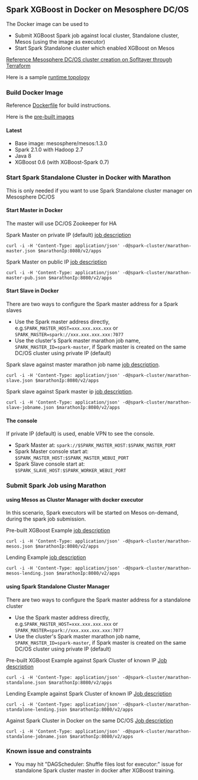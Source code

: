 ## Spark XGBoost in Docker on Mesosphere DC/OS

The Docker image can be used to

* Submit XGBoost Spark job against local cluster, Standalone cluster, Mesos (using the image as executor)
* Start Spark Standalone cluster which enabled XGBoost on Mesos

[Reference Mesosphere DC/OS cluster creation on Sofltayer through Terraform](../../dcos/README.md)

Here is a sample [runtime topology](../images/xgboost_spark_mesos.jpg)

### Build Docker Image

Reference [Dockerfile](Dockerfile) for build instructions.

Here is the [pre-built images](https://hub.docker.com/r/yanglei99/spark_xgboost_mesosphere/tags/)

#### Latest

* Base image: mesosphere/mesos:1.3.0
* Spark 2.1.0 with Hadoop 2.7
* Java 8
* XGBoost 0.6 (with XGBoost-Spark 0.7)


### Start Spark Standalone Cluster in Docker with Marathon

This is only needed if you want to use Spark Standalone cluster manager on Mesosphere DC/OS

#### Start Master in Docker

The master will use DC/OS Zookeeper for HA

Spark Master on private IP (default) [job description](spark-cluster/marathon-master.json)

	curl -i -H 'Content-Type: application/json' -d@spark-cluster/marathon-master.json $marathonIp:8080/v2/apps


Spark Master on public IP [job description](spark-cluster/marathon-master-pub.json)

	curl -i -H 'Content-Type: application/json' -d@spark-cluster/marathon-master-pub.json $marathonIp:8080/v2/apps

#### Start Slave in Docker

There are two ways to configure the Spark master address for a Spark slaves

* Use the Spark master address directly, e.g.`SPARK_MASTER_HOST=xxx.xxx.xxx.xxx` or `SPARK_MASTER=spark://xxx.xxx.xxx.xxx:7077`
* Use the cluster's Spark master marathon job name, `SPARK_MASTER_ID=spark-master`, if Spark master is created on the same DC/OS cluster using private IP (default)

Spark slave against master marathon job name [job description](spark-cluster/marathon-slave.json). 

	curl -i -H 'Content-Type: application/json' -d@spark-cluster/marathon-slave.json $marathonIp:8080/v2/apps


Spark slave against Spark master ip [job description](spark-cluster/marathon-slave-jobname.json). 

	curl -i -H 'Content-Type: application/json' -d@spark-cluster/marathon-slave-jobname.json $marathonIp:8080/v2/apps


#### The console

If private IP (default) is used, enable VPN to see the console.

* Spark Master at: `spark://$SPARK_MASTER_HOST:$SPARK_MASTER_PORT`
* Spark Master console start at: `$SPARK_MASTER_HOST:$SPARK_MASTER_WEBUI_PORT`
* Spark Slave console start at: `$SPARK_SLAVE_HOST:$SPARK_WORKER_WEBUI_PORT`


### Submit Spark Job using Marathon


#### using Mesos as Cluster Manager with docker executor

In this scenario, Spark executors will be started on Mesos on-demand, during the spark job submission.

Pre-built XGBoost Example [job description](spark-cluster/marathon-mesos.json) 

	curl -i -H 'Content-Type: application/json' -d@spark-cluster/marathon-mesos.json $marathonIp:8080/v2/apps

Lending Example [job description](spark-cluster/marathon-mesos-lending.json) 

	curl -i -H 'Content-Type: application/json' -d@spark-cluster/marathon-mesos-lending.json $marathonIp:8080/v2/apps


#### using Spark Standalone Cluster Manager

There are two ways to configure the Spark master address for a standalone cluster 

* Use the Spark master address directly, e.g.`SPARK_MASTER_HOST=xxx.xxx.xxx.xxx` or `SPARK_MASTER=spark://xxx.xxx.xxx.xxx:7077`
* Use the cluster's Spark master marathon job name, `SPARK_MASTER_ID=spark-master`, if Spark master is created on the same DC/OS cluster using private IP (default)

Pre-built XGBoost Example against Spark Cluster of known IP [Job description](marathon-standalone.json) 

	curl -i -H 'Content-Type: application/json' -d@spark-cluster/marathon-standalone.json $marathonIp:8080/v2/apps

Lending Example against Spark Cluster of known IP [Job description](marathon-standalone-lending.json) 

	curl -i -H 'Content-Type: application/json' -d@spark-cluster/marathon-standalone-lending.json $marathonIp:8080/v2/apps


Against Spark Cluster in Docker on the same DC/OS [Job description](spark-cluster/marathon-standalone-jobname.json)

	curl -i -H 'Content-Type: application/json' -d@spark-cluster/marathon-standalone-jobname.json $marathonIp:8080/v2/apps
	

### Known issue and constraints

* You may hit "DAGScheduler: Shuffle files lost for executor:" issue for standalone Spark cluster master in docker after XGBoost training. 
